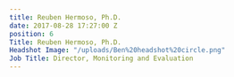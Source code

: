 ```yaml
---
title: Reuben Hermoso, Ph.D.
date: 2017-08-28 17:27:00 Z
position: 6
Title: Reuben Hermoso, Ph.D.
Headshot Image: "/uploads/Ben%20headshot%20circle.png"
Job Title: Director, Monitoring and Evaluation
---
```


